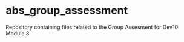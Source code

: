 # abs_group_assessment
Repository containing files related to the Group Assesment for Dev10 Module 8
